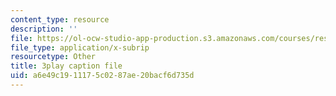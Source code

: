 ```yaml
---
content_type: resource
description: ''
file: https://ol-ocw-studio-app-production.s3.amazonaws.com/courses/res-3-003-learn-to-build-your-own-videogame-with-the-unity-game-engine-and-microsoft-kinect-january-iap-2017/a6e49c1911175c0287ae20bacf6d735d_lKX4aGOzNvo.vtt
file_type: application/x-subrip
resourcetype: Other
title: 3play caption file
uid: a6e49c19-1117-5c02-87ae-20bacf6d735d
---
```

